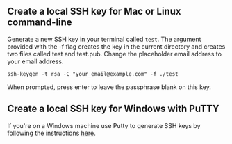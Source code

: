 ## Create a local SSH key for Mac or Linux command-line

Generate a new SSH key in your terminal called `test`. The argument provided with the -f flag creates the key in the current directory and creates two files called test and test.pub. Change the placeholder email address to your email address.

```
ssh-keygen -t rsa -C "your_email@example.com" -f ./test
```
When prompted, press enter to leave the passphrase blank on this key.


## Create a local SSH key for Windows with PuTTY

If you're on a Windows machine use Putty to generate SSH keys by following the instructions [here](https://www.ssh.com/academy/ssh/putty/windows/puttygen).
